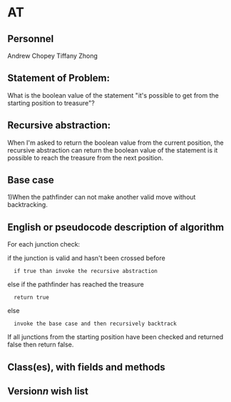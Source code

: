 # AT
## Personnel
Andrew Chopey
Tiffany Zhong
## Statement of Problem:
What is the boolean value of the statement "it's possible to get from the starting position to treasure"?
## Recursive abstraction:
When I'm asked to return the boolean value from the current position, the recursive abstraction can return the boolean value of the statement is it possible to reach the treasure from the next position.
## Base case
1)When the pathfinder can not make another valid move without backtracking.
## English or pseudocode description of algorithm
For each junction check:

  if the junction is valid and hasn't been crossed before
  
      if true than invoke the recursive abstraction
      
  else if the pathfinder has reached the treasure 
  
      return true
      
  else
  
      invoke the base case and then recursively backtrack
      
If all junctions from the starting position have been checked and returned false then return false.

## Class(es), with fields and methods
## Version*n* wish list
